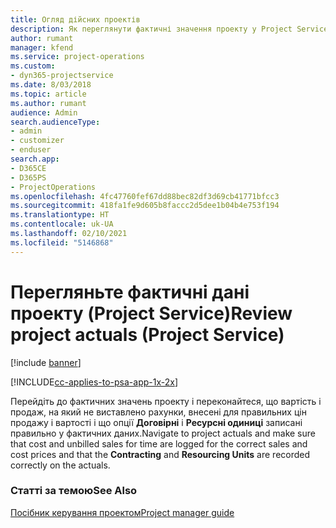 ```yaml
---
title: Огляд дійсних проектів
description: Як переглянути фактичні значення проекту у Project Service
author: rumant
manager: kfend
ms.service: project-operations
ms.custom:
- dyn365-projectservice
ms.date: 8/03/2018
ms.topic: article
ms.author: rumant
audience: Admin
search.audienceType:
- admin
- customizer
- enduser
search.app:
- D365CE
- D365PS
- ProjectOperations
ms.openlocfilehash: 4fc47760fef67dd88bec82df3d69cb41771bfcc3
ms.sourcegitcommit: 418fa1fe9d605b8faccc2d5dee1b04b4e753f194
ms.translationtype: HT
ms.contentlocale: uk-UA
ms.lasthandoff: 02/10/2021
ms.locfileid: "5146868"
---
```

# <a name="review-project-actuals-project-service"></a><span data-ttu-id="53ab3-103">Перегляньте фактичні дані проекту (Project Service)</span><span class="sxs-lookup"><span data-stu-id="53ab3-103">Review project actuals (Project Service)</span></span>

[!include [banner](../includes/psa-now-project-operations.md)]

[!INCLUDE[cc-applies-to-psa-app-1x-2x](../includes/cc-applies-to-psa-app-1x-2x.md)]

<span data-ttu-id="53ab3-104">Перейдіть до фактичних значень проекту і переконайтеся, що вартість і продаж, на який не виставлено рахунки, внесені для правильних цін продажу і вартості і що опції **Договірні** і **Ресурсні одиниці** записані правильно у фактичних даних.</span><span class="sxs-lookup"><span data-stu-id="53ab3-104">Navigate to project actuals and make sure that cost and unbilled sales for time are logged for the correct sales and cost prices and that the **Contracting** and **Resourcing Units** are recorded correctly on the actuals.</span></span>  
  
### <a name="see-also"></a><span data-ttu-id="53ab3-105">Статті за темою</span><span class="sxs-lookup"><span data-stu-id="53ab3-105">See Also</span></span>  
 [<span data-ttu-id="53ab3-106">Посібник керування проектом</span><span class="sxs-lookup"><span data-stu-id="53ab3-106">Project manager guide</span></span>](../psa/project-manager-guide.md)
